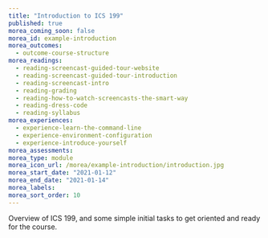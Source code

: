 ```yaml
---
title: "Introduction to ICS 199"
published: true
morea_coming_soon: false
morea_id: example-introduction
morea_outcomes:
  - outcome-course-structure
morea_readings:
  - reading-screencast-guided-tour-website
  - reading-screencast-guided-tour-introduction
  - reading-screencast-intro
  - reading-grading
  - reading-how-to-watch-screencasts-the-smart-way
  - reading-dress-code
  - reading-syllabus
morea_experiences:
  - experience-learn-the-command-line
  - experience-environment-configuration
  - experience-introduce-yourself
morea_assessments:
morea_type: module
morea_icon_url: /morea/example-introduction/introduction.jpg
morea_start_date: "2021-01-12"
morea_end_date: "2021-01-14"
morea_labels:
morea_sort_order: 10
---
```


Overview of ICS 199, and some simple initial tasks to get oriented and ready for the course.
